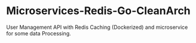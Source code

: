 # Microservices-Redis-Go-CleanArch
User Management API with Redis Caching (Dockerized) and microservice for some data Processing.
